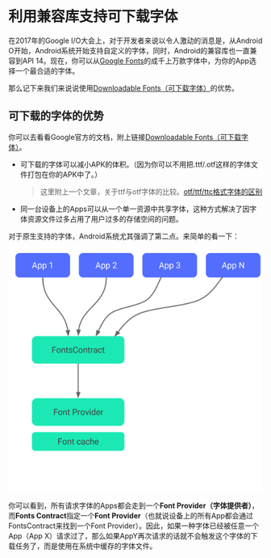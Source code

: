 # 利用兼容库支持可下载字体

在2017年的Google I/O大会上，对于开发者来说以令人激动的消息是，从Android O开始，Android系统开始支持自定义的字体，同时，Android的兼容库也一直兼容到API 14。现在，你可以从[Google Fonts](https://fonts.google.com)的成千上万款字体中，为你的App选择一个最合适的字体。

那么记下来我们来说说使用[Downloadable Fonts（可下载字体）](https://developer.android.com/guide/topics/ui/look-and-feel/downloadable-fonts.html#adding-certificates)的优势。

## 可下载的字体的优势

你可以去看看Google官方的文档，附上链接[Downloadable Fonts（可下载字体）](https://developer.android.com/guide/topics/ui/look-and-feel/downloadable-fonts.html#adding-certificates)。

- 可下载的字体可以减小APK的体积。（因为你可以不用把.ttf/.otf这样的字体文件打包在你的APK中了。）
  > 这里附上一个文章，关于ttf与otf字体的比较。[otf/ttf/ttc格式字体的区别](https://jingyan.baidu.com/article/5d6edee2fe14f299eadeec1c.html)

- 同一台设备上的Apps可以从一个单一资源中共享字体，这种方式解决了因字体资源文件过多占用了用户过多的存储空间的问题。

对于原生支持的字体，Android系统尤其强调了第二点。来简单的看一下：

![Android's process to get a font](../pngs/AndroidProcessToGetAFont.png)

你可以看到，所有请求字体的Apps都会走到一个**Font Provider（字体提供者）**，而**Fonts Contract**指定一个**Font Provider**（也就说设备上的所有App都会通过FontsContract来找到一个Font Provider）。因此，如果一种字体已经被任意一个App（App X）请求过了，那么如果AppY再次请求的话就不会触发这个字体的下载任务了，而是使用在系统中缓存的字体文件。
